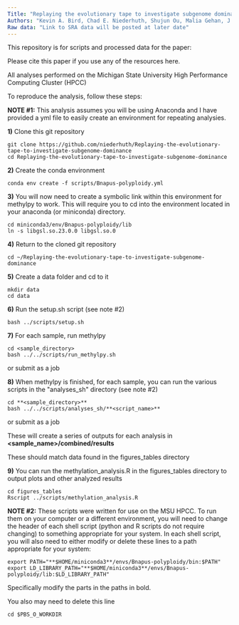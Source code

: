 ```yaml
---
Title: "Replaying the evolutionary tape to investigate subgenome dominance in allopolyploid _Brassica napus_"
Authors: "Kevin A. Bird, Chad E. Niederhuth, Shujun Ou, Malia Gehan, J. Chris Pires, Zhiyong Xiong, Robert VanBuren Patrick P. Edger"
Raw data: "Link to SRA data will be posted at later date"
---
```

This repository is for scripts and processed data for the paper:

Please cite this paper if you use any of the resources here.  

All analyses performed on the Michigan State University High Performance Computing Cluster (HPCC)

To reproduce the analysis, follow these steps:

**NOTE #1:** This analysis assumes you will be using Anaconda and I have provided a yml file to easily create an environment for repeating analysies. 

**1)** Clone this git repository

```
git clone https://github.com/niederhuth/Replaying-the-evolutionary-tape-to-investigate-subgenome-dominance  
cd Replaying-the-evolutionary-tape-to-investigate-subgenome-dominance   
```

**2)** Create the conda environment

```
conda env create -f scripts/Bnapus-polyploidy.yml
```

**3)** You will now need to create a symbolic link within this environment for methylpy to work. This will require you to cd into the environment located
in your anaconda (or miniconda) directory. 

```
cd miniconda3/env/Bnapus-polyploidy/lib  
ln -s libgsl.so.23.0.0 libgsl.so.0  
```

**4)** Return to the cloned git repository

```
cd ~/Replaying-the-evolutionary-tape-to-investigate-subgenome-dominance  
```

**5)** Create a data folder and cd to it

```
mkdir data
cd data
```

**6)** Run the setup.sh script (see note #2)

```
bash ../scripts/setup.sh
```

**7)** For each sample, run methylpy

```
cd <sample_directory>  
bash ../../scripts/run_methylpy.sh
```

or submit as a job

**8)** When methylpy is finished, for each sample, you can run the various scripts in the "analyses_sh" directory (see note #2)

```
cd **<sample_directory>**  
bash ../../scripts/analyses_sh/**<script_name>**  
```

or submit as a job

These will create a series of outputs for each analysis in __**<sample_name>**/combined/results__

These should match data found in the figures_tables directory

**9)** You can run the methylation_analysis.R in the figures_tables directory to output plots and other analyzed results

```
cd figures_tables  
Rscript ../scripts/methylation_analysis.R  
```

**NOTE #2:** These scripts were written for use on the MSU HPCC. To run them on your computer or a different environment, you will need to change the header of each shell script (python and R scripts do not require changing) to something appropriate for your system. In each shell script, you will also need to either modify or delete these lines to a path appropriate for your system:
```
export PATH="**$HOME/miniconda3**/envs/Bnapus-polyploidy/bin:$PATH" 
export LD_LIBRARY_PATH="**$HOME/miniconda3**/envs/Bnapus-polyploidy/lib:$LD_LIBRARY_PATH"
```
Specifically modify the parts in the paths in bold.

You also may need to delete this line

```
cd $PBS_O_WORKDIR
```


